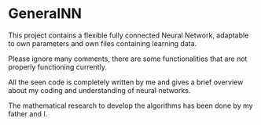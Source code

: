 # GeneralNN

This project contains a flexible fully connected Neural Network, adaptable to own parameters and own files containing learning data.

Please ignore many comments, there are some functionalities that are not properly functioning currently.


All the seen code is completely written by me and gives a brief overview about my coding and understanding of neural networks.

The mathematical research to develop the algorithms has been done by my father and I. 
